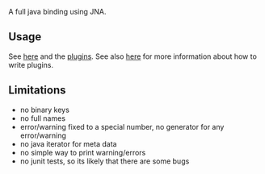 A full java binding using JNA.

## Usage ##

See [here](HelloElektra.java) and the [plugins](elektra/plugin).
See also [here](/src/plugins/jni) for more information about how to
write plugins.


## Limitations ##

- no binary keys
- no full names
- error/warning fixed to a special number, no generator for any
  error/warning
- no java iterator for meta data
- no simple way to print warning/errors
- no junit tests, so its likely that there are some bugs
